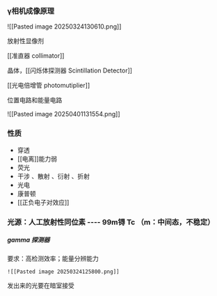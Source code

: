 
### γ相机成像原理
![[Pasted image 20250324130610.png]]

放射性显像剂

[[准直器 collimator]]

晶体，[[闪烁体探测器 Scintillation Detector]]

[[光电倍增管 photomutiplier]]

位置电路和能量电路

![[Pasted image 20250401131554.png]]


### 性质
- 穿透
- [[电离]]能力弱
- 荧光
- 干涉 、散射 、衍射 、折射
- 光电
- 康普顿
- [[正负电子对效应]]

### 光源：人工放射性同位素 ---- 99m锝 Tc （m：中间态，不稳定）

##### gamma 探测器
要求：高检测效率；能量分辨能力

	![[Pasted image 20250324125800.png]]
发出来的光要在暗室接受




			

